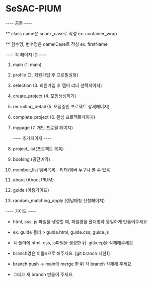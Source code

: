 # SeSAC-PIUM

---- 공통 ----

\*\* class name은 snack_case로 작성
ex. container_wrap

\*\* 함수명, 변수명은 camelCase로 작성
ex. firstName

---- 각 페이지 ID ----

1. main (1. main)
2. profile (2. 회원가입 후 프로필설정)
3. selection (3. 회원가입 후 멤버 리더 선택페이지)
4. create_project (4. 모임생성하기)
5. recruiting_detail (5. 모집중인 프로젝트 상세페이지)
6. complete_project (6. 완성 프로젝트페이지)
7. mypage (7. 개인 프로필 페이지)

   ---- 추가페이지 ----

8. project_list(프로젝트 목록)
9. booking (공간예약)
10. member_list 멤버목록 - 리더/멤버 누구나 볼 수 있음
11. about (About PIUM)
12. guide (이용가이드)
13. random_matching_apply (랜덤매칭 신청페이지)

---- 가이드 ----

- html, css, js 파일을 생성할 때, 파일명을 폴더명과 동일하게 만들어주세요
- ex. guide 폴더 > guide.html, guide.css, guide.js
- 각 폴더에 html, css, js파일을 생성한 뒤 .gitkeep을 삭제해주세요.

- branch명은 이름n으로 해주세요. [git branch 지현1]
- branch push -> main에 merge 한 뒤 각 branch 삭제해 주세요.
- 그리고 새 branch 만들어 주세요.
